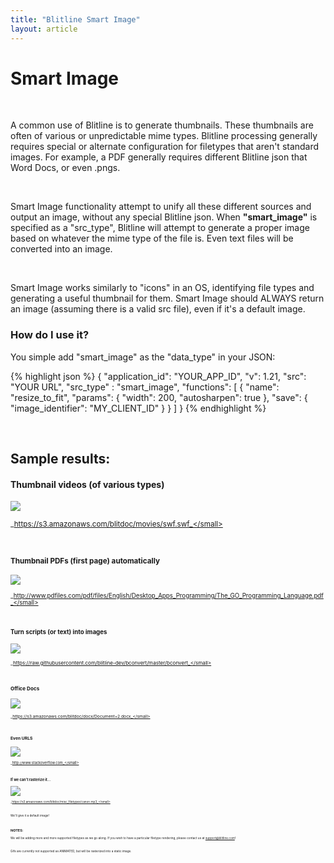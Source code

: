 ```yaml
---
title: "Blitline Smart Image"
layout: article
---
```


# Smart Image

<br/>

A common use of Blitline is to generate thumbnails. These thumbnails are often of various or unpredictable mime types. Blitline processing generally requires special or alternate configuration for filetypes that aren't standard images. For example, a PDF generally requires different Blitline json that Word Docs, or even .pngs. 

<br/>

Smart Image functionality attempt to unify all these different sources and output an image, without any special Blitline json. When **"smart_image"** is specified as a "src_type", Blitline will attempt to generate a proper image based on whatever the mime type of the file is. Even text files will be converted into an image.

<br />

Smart Image works similarly to "icons" in an OS, identifying file types and generating a useful thumbnail for them. Smart Image should ALWAYS return an image (assuming there is a valid src file), even if it's a default image.

### How do I use it?

You simple add "smart_image" as the "data_type" in your JSON:

{% highlight json %}
{
    "application_id": "YOUR_APP_ID",
    "v": 1.21,
    "src": "YOUR URL",
    "src_type" : "smart_image",
    "functions": [
        {
            "name": "resize_to_fit",
            "params": {
                "width": 200,
                "autosharpen": true
            },
            "save": {
                "image_identifier": "MY_CLIENT_ID"
            }
        }
    ]
}
{% endhighlight %}

<br />

## Sample results:

#### Thumbnail videos (of various types)
![](https://s3.amazonaws.com/img.blitline/blog/smart_image/swfoutput.jpg)

<small>_https://s3.amazonaws.com/blitdoc/movies/swf.swf_</small>

<br/>

#### Thumbnail PDFs (first page) automatically
![](https://s3.amazonaws.com/img.blitline/blog/smart_image/pdf_example.jpg)

<small>_http://www.pdfiles.com/pdf/files/English/Desktop_Apps_Programming/The_GO_Programming_Language.pdf_</small>

<br/>

#### Turn scripts (or text) into images
![](https://s3.amazonaws.com/img.blitline/blog/smart_image/script_output.png)

<small>_https://raw.githubusercontent.com/blitline-dev/bconvert/master/bconvert_</small>

<br/>

#### Office Docs

![](https://s3.amazonaws.com/img.blitline/blog/smart_image/office_doc.png)

<small>_https://s3.amazonaws.com/blitdoc/docx/Document+2.docx_</small>

<br/>

#### Even URLS
![](https://s3.amazonaws.com/img.blitline/blog/smart_image/url.png)

<small>_http://www.stackoverflow.com_</small>

<br/>

#### If we can't rasterize it...
![](https://s3.amazonaws.com/img.blitline/blog/smart_image/default.jpg)

<small>_https://s3.amazonaws.com/blitdoc/misc_filetypes/canon.mp3_</small>

<br>

We'll give it a default image!

<br>

### NOTES:

We will be adding more and more supported filetypes as we go along. If you wish to have a particular filetype rendering, please contact us at support@blitline.com!

<br>

Gifs are currently not supported as ANIMATED, but will be rasterized into a static image.










